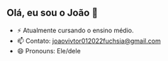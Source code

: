 ## Olá, eu sou o João 👋

<!--
**Jotavictorsun/Jotavictorsun** is a ✨ _special_ ✨ repository because its `README.md` (this file) appears on your GitHub profile.
-->


- ⚡ Atualmente cursando o ensino médio.
- 📫 Contato: joaovivtor012022fuchsia@gmail.com
- 😄 Pronouns: Ele/dele
  


